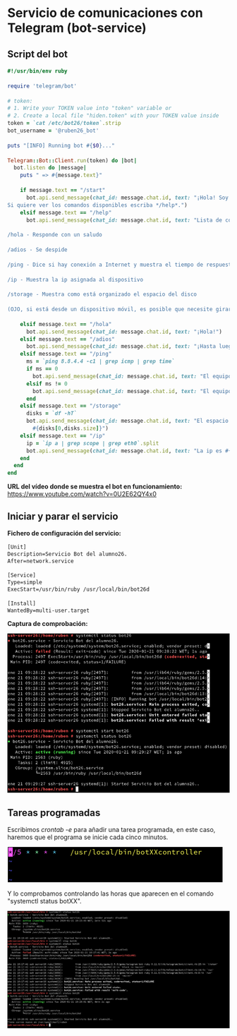 # **Servicio de comunicaciones con Telegram (bot-service)**

## **Script del bot**

```ruby
#!/usr/bin/env ruby

require 'telegram/bot'

# token:
# 1. Write your TOKEN value into "token" variable or
# 2. Create a local file "hiden.token" with your TOKEN value inside
token = `cat /etc/bot26/token`.strip
bot_username = '@ruben26_bot'

puts "[INFO] Running bot #{$0}..."

Telegram::Bot::Client.run(token) do |bot|
  bot.listen do |message|
    puts " => #{message.text}"

    if message.text == "/start"
      bot.api.send_message(chat_id: message.chat.id, text: "¡Hola! Soy un bot creado por Rubén para una actividad de la asignatura *Administración de Sistemas Operativos*.
Si quiere ver los comandos disponibles escriba */help*.")
    elsif message.text == "/help"
      bot.api.send_message(chat_id: message.chat.id, text: "Lista de comandos implementados en el bot:

/hola - Responde con un saludo

/adios - Se despide

/ping - Dice si hay conexión a Internet y muestra el tiempo de respuesta

/ip - Muestra la ip asignada al dispositivo

/storage - Muestra como está organizado el espacio del disco

(OJO, si está desde un dispositivo móvil, es posible que necesite girar el móvil para visualizar bien algunos comandos.)")

    elsif message.text == "/hola"
      bot.api.send_message(chat_id: message.chat.id, text: "¡Hola!")
    elsif message.text == "/adios"
      bot.api.send_message(chat_id: message.chat.id, text: "¡Hasta luego!")
    elsif message.text == "/ping"
      ms = `ping 8.8.4.4 -c1 | grep icmp | grep time`
      if ms == 0
        bot.api.send_message(chat_id: message.chat.id, text: "El equipo no tiene conexión a Internet")
      elsif ms != 0
        bot.api.send_message(chat_id: message.chat.id, text: "El equipo tiene conexión a Internet y el tiempo de respuesta es de #{ms[-8,ms.size]}")
      end
    elsif message.text == "/storage"
      disks = `df -hT`
      bot.api.send_message(chat_id: message.chat.id, text: "El espacio del disco está siendo usado de la siguiente manera:
        #{disks[0,disks.size]}")
    elsif message.text == "/ip"
      ip = `ip a | grep scope | grep eth0`.split
      bot.api.send_message(chat_id: message.chat.id, text: "La ip es #{ip[1]}")
    end
  end
end

```

**URL del vídeo donde se muestra el bot en funcionamiento:** https://www.youtube.com/watch?v=0U2E62QY4x0

## **Iniciar y parar el servicio**

**Fichero de configuración del servicio:**

```
[Unit]
Description=Servicio Bot del alumno26.
After=network.service

[Service]
Type=simple
ExecStart=/usr/bin/ruby /usr/local/bin/bot26d

[Install]
WantedBy=multi-user.target

```

**Captura de comprobación:**

![1](img/2.4.png)

## **Tareas programadas**

Escribimos *crontab -e* para añadir una tarea programada, en este caso, haremos que el programa se inicie cada cinco minutos.

![2](img/3.2.2.png)

Y lo comprobamos controlando las horas que aparecen en el comando "systemctl status botXX".

![3](img/3.2.png)
